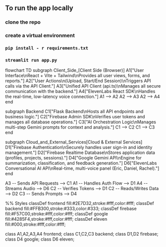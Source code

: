 ## To run the app locally

### clone the repo

### create a virtual environment

### `pip install - r requirements.txt`

### `streamlit run app.py`

flowchart TD
  subgraph Client_Side_[Client Side (Browser)]
    A1["User Interface\nReact + Vite + Tailwind\nProvides all user views, forms, and reports."]
    A2["User Actions\n(Upload, Start/End Session)\nTriggers API calls via the API Client."]
    A3["Unified API Client (api.ts)\nManages all secure communication with the backend."]
    A4["ElevenLabs React SDK\nHandles the real-time, low-latency voice connection."]
    A1 --> A2
    A2 --> A3
    A2 --> A4
  end

  subgraph Backend
    C1["Flask Backend\nHosts all API endpoints and business logic."]
    C2["Firebase Admin SDK\nVerifies user tokens and manages all database operations."]
    C3["AI Orchestration Logic\nManages multi-step Gemini prompts for context and analysis."]
    C1 --> C2
    C1 --> C3
  end

  subgraph Cloud_and_External_Services[Cloud & External Services]
    D1["Firebase Authentication\nSecurely handles user sign-in and identity management."]
    D2["Firebase Realtime Database\nStores application data (profiles, projects, sessions)."]
    D4["Google Gemini API\nEngine for summarization, classification, and feedback generation."]
    D6["ElevenLabs Conversational AI API\nReal-time, multi-voice panel (Eric, Daniel, Rachel)."]
  end

  A3 -- Sends API Requests --> C1
  A1 -- Handles Auth Flow --> D1
  A4 -- Streams Audio --> D6
  C2 -- Verifies Tokens --> D1
  C2 -- Reads/Writes Data --> D2
  C3 -- Sends Prompts --> D4

  %% Styles
  classDef frontend fill:#2E7D32,stroke:#fff,color:#fff;
  classDef backend fill:#FFB300,stroke:#333,color:#333;
  classDef firebase fill:#F57C00,stroke:#fff,color:#fff;
  classDef google fill:#4285F4,stroke:#fff,color:#fff;
  classDef eleven fill:#000,stroke:#fff,color:#fff;

  class A1,A2,A3,A4 frontend;
  class C1,C2,C3 backend;
  class D1,D2 firebase;
  class D4 google;
  class D6 eleven;
